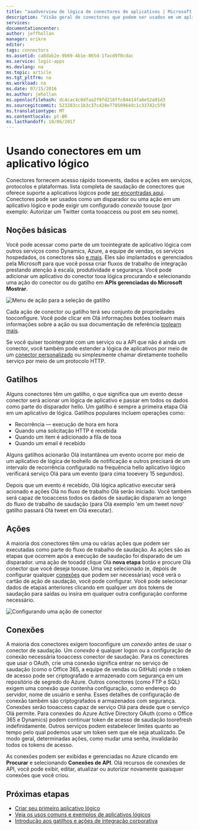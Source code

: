 ```yaml
---
title: "aaaOverview de lógica de conectores de aplicativos | Microsoft Docs"
description: "Visão geral de conectores que podem ser usados em um aplicativo lógico"
services: 
documentationcenter: 
author: jeffhollan
manager: erikre
editor: 
tags: connectors
ms.assetid: ca8dab2e-9b69-4b1e-865d-1facd9f0cdac
ms.service: logic-apps
ms.devlang: na
ms.topic: article
ms.tgt_pltfrm: na
ms.workload: na
ms.date: 07/15/2016
ms.author: jehollan
ms.openlocfilehash: dc4cac4c0dfaa2f9fd218ffc04414fa8e52a91d3
ms.sourcegitcommit: 523283cc1b3c37c428e77850964dc1c33742c5f0
ms.translationtype: MT
ms.contentlocale: pt-BR
ms.lasthandoff: 10/06/2017
---
```

# <a name="using-connectors-in-a-logic-app"></a>Usando conectores em um aplicativo lógico
Conectores fornecem acesso rápido tooevents, dados e ações em serviços, protocolos e plataformas.  lista completa de saudação de conectores que oferece suporte a aplicativos lógicos pode [ser encontradas aqui](apis-list.md).  Conectores pode ser usados como um disparador ou uma ação em um aplicativo lógico e pode exigir um configurado *conexão* toouse (por exemplo: Autorizar um Twitter conta tooaccess ou post em seu nome).

## <a name="basics"></a>Noções básicas
Você pode acessar como parte de um toointegrate de aplicativo lógica com outros serviços como Dynamics, Azure, a equipe de vendas, os serviços hospedados, os conectores são [e mais](apis-list.md).  Eles são implantados e gerenciados pela Microsoft para que você possa criar fluxos de trabalho de integração prestando atenção à escala, produtividade e segurança.  Você pode adicionar um aplicativo do conector tooa lógica procurando e selecionando uma ação do conector ou do gatilho em **APIs gerenciadas do Microsoft Mostrar**.

![Menu de ação para a seleção de gatilho][1]

Cada ação de conector ou gatilho terá seu conjunto de propriedades tooconfigure.  Você pode clicar em Olá informações botões toolearn mais informações sobre a ação ou sua documentação de referência [toolearn mais](apis-list.md).

Se você quiser toointegrate com um serviço ou a API que não é ainda um conector, você também pode estender a lógica de aplicativos por meio de um [conector personalizado](../logic-apps/logic-apps-create-api-app.md) ou simplesmente chamar diretamente toohello serviço por meio de um protocolo HTTP.

## <a name="triggers"></a>Gatilhos
Alguns conectores têm um gatilho, o que significa que um evento desse conector será acionar um lógica de aplicativo e passar em todos os dados como parte do disparador hello.  Um gatilho é sempre a primeira etapa Olá em um aplicativo de lógica.  Gatilhos populares incluem operações como:

* Recorrência — execução de hora em hora
* Quando uma solicitação HTTP é recebida
* Quando um item é adicionado a fila de tooa
* Quando um email é recebido

Alguns gatilhos acionarão Olá instantânea um evento ocorre por meio de um aplicativo de lógica de toohello de notificação e outros precisará de um intervalo de recorrência configurado na frequência hello aplicativo lógico verificará serviço Olá para um evento (para cima tooevery 15 segundos).  

Depois que um evento é recebido, Olá lógica aplicativo executar será acionado e ações Olá no fluxo de trabalho Olá serão iniciado.  Você também será capaz de tooaccess todos os dados de saudação disparam ao longo do fluxo de trabalho de saudação (para Olá exemplo 'em um tweet novo' gatilho passará Olá tweet em Olá executar).

## <a name="actions"></a>Ações
A maioria dos conectores têm uma ou várias ações que podem ser executadas como parte do fluxo de trabalho de saudação.  As ações são as etapas que ocorrem após a execução de saudação foi disparado de um disparador.  uma ação de tooadd clique Olá **nova etapa** botão e procure Olá conector que você deseja toouse.  Uma vez selecionado (e, depois de configurar qualquer [conexões](#connections) que podem ser necessárias) você verá o cartão de ação de saudação, você pode configurar.  Você pode selecionar dados de etapas anteriores clicando em qualquer um dos tokens de saudação para saídas ou insira em qualquer outra configuração conforme necessário.

![Configurando uma ação de conector][2]

## <a name="connections"></a>Conexões
A maioria dos conectores exigem tooconfigure um *conexão* antes de usar o conector de saudação.  Um *conexão* é qualquer logon ou a configuração de conexão necessária tooaccess conector de saudação.  Para os conectores que usar o OAuth, crie uma conexão significa entrar no serviço de saudação (como o Office 365, a equipe de vendas ou GitHub) onde o token de acesso pode ser criptografado e armazenado com segurança em um repositório de segredo do Azure.  Outros conectores (como FTP e SQL) exigem uma conexão que contenha configuração, como endereço do servidor, nome de usuário e senha.  Esses detalhes de configuração de conexão também são criptografados e armazenados com segurança.  Conexões serão tooaccess capaz de serviço Olá para desde que o serviço Olá permite.  Para conexões do Azure Active Directory OAuth (como o Office 365 e Dynamics) podem continuar token de acesso de saudação toorefresh indefinidamente.  Outros serviços podem estabelecer limites quanto ao tempo pelo qual podemos usar um token sem que ele seja atualizado.  De modo geral, determinadas ações, como mudar uma senha, invalidarão todos os tokens de acesso.  

As conexões podem ser exibidas e gerenciadas no Azure clicando em **Procurar** e selecionando **Conexões de API**.  Olá recursos de conexões de API, você pode exibir, editar, atualizar ou autorizar novamente quaisquer conexões que você criou.

## <a name="next-steps"></a>Próximas etapas
* [Criar seu primeiro aplicativo lógico](../logic-apps/logic-apps-create-a-logic-app.md)
* [Veja os usos comuns e exemplos de aplicativos lógicos](../logic-apps/logic-apps-examples-and-scenarios.md)
* [Introdução aos gatilhos e ações de integração corporativa](../logic-apps/logic-apps-enterprise-integration-overview.md)

<!--Image References -->
[1]: ./media/connectors-overview/addAction.png
[2]: ./media/connectors-overview/configureAction.png
